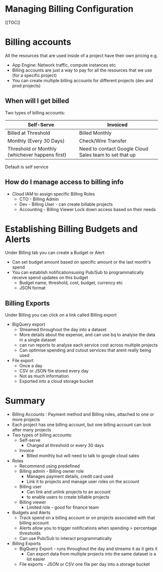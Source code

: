 # Managing Billing Configuration

[[TOC]]

# Billing accounts

All the resources that are used inside of a project have their own pricing e.g.
* App Engine: Network traffic, compute instances etc
* Billing accounts are just a way to pay for all the resources that we use (for a specific project)
* You can create multiple billing accounts for different projects (dev and prod projects)

## When will I get billed
Two types of billing accounts:

|Self-Serve                                      | Invoiced                                               |
|------------------------------------------------|--------------------------------------------------------|
| Billed at Threshold                            | Billed Monthly                                         |
| Monthly (Every 30 Days)                        | Check/Wire Transfer                                    |
| Threshold or Monthly (whichever happens first) | Need to contact Google Cloud Sales team to set that up |

Default is self service

## How do I manage access to billing info
* Cloud IAM to assign specific Billing Roles
    * CTO - Billing Admin
    * Dev - Billing User - can create billable projects
    * Accounting - Billing Viewer
Lock down access based on their needs 

# Establishing Billing Budgets and Alerts
Under Billing tab you can create a Budget or Alert
* Can set budget amount based on specific amount or the last month's spend
* You can establish notificationsusing Pub/Sub to programmatically receive spend updates on this budget
    * Budget name, threshold, cost, budget, currency etc
    * JSON format

## Billing Exports 
Under Billing you can click on a link called Billing export
* BigQuery export
    * Streamed throughout the day into a dataset
    * More details about the expense, and can use bq to analyse the data in a single dataset
    * can run reports to analyse each service cost across multiple projects 
    * Can optimise spending and cutout services that arent really being used 
* File export
    * Once a day
    * CSV or JSON file stored every day
    * Not as much information
    * Exported into a cloud storage bucket

# Summary
* Billing Accounts : Payment method and Billing roles, attached to one or more projects
* Each project has one billing account, but one billing account can look after many projects 
* Two types of billing accounts:
    * Self-serve
        * Charged at threshold or every 30 days
    * Invoice
        * Billed monthly but will need to talk to google cloud sales 
* Roles
    * Recommend using predefined 
    * Billing admin - Billing owner role
        * Manages payment details, credit card used
        * Link it to projects and manage user roles on the account
    * Billing user
        * Can link and unlink projects to an account
        * to enable users to create billable projects
    * Billing viewer 
        * Limited role - good for finance team
* Budgets and Alerts
    * Track spend on a billing account or on projects associated with that billing account 
    * Alerts allow you to trigger notifications when spending > percentage thresholds
    * Can use Pub/Sub to interact programmatically
* Billing Exports
    * BigQuery Export - runs throughout the day and streams it as it gets it
        * Can export data from multiple projects into the same dataset is a lot easier
    * File exports - JSON or CSV one file per day into a storage bucket 
